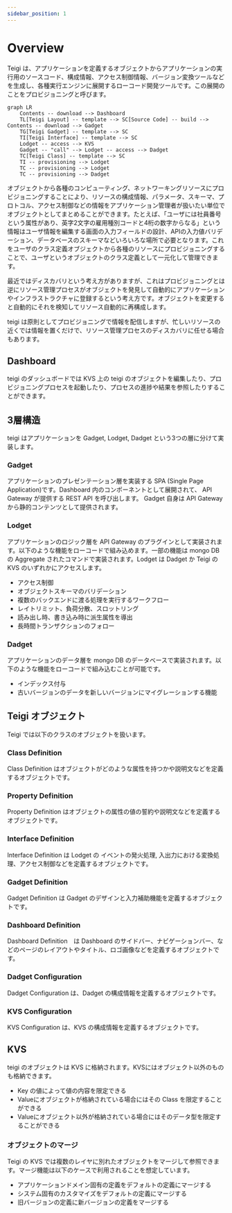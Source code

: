 ```yaml
---
sidebar_position: 1
---
```


# Overview

Teigi は、アプリケーションを定義するオブジェクトからアプリケーションの実行用のソースコード、構成情報、アクセス制御情報、バージョン変換ツールなどを生成し、各種実行エンジンに展開するローコード開発ツールです。この展開のことをプロビジョニングと呼びます。

```mermaid
graph LR
    Contents -- download --> Dashboard
    TL[Teigi Layout] -- template --> SC[Source Code] -- build --> Contents -- download --> Gadget
    TG[Teigi Gadget] -- template --> SC
    TI[Teigi Interface] -- template --> SC
    Lodget -- access --> KVS
    Gadget -- "call" --> Lodget -- access --> Dadget
    TC[Teigi Class] -- template --> SC
    TI -- provisioning --> Lodget
    TC -- provisioning --> Lodget
    TC -- provisioning --> Dadget
```

オブジェクトから各種のコンピューティング、ネットワーキングリソースにプロビジョニングすることにより、リソースの構成情報、パラメータ、スキーマ、プロトコル、アクセス制御などの情報をアプリケーション管理者が扱いたい単位でオブジェクトとしてまとめることができます。たとえば、「ユーザには社員番号という属性があり、英字2文字の雇用種別コードと4桁の数字からなる」という情報はユーザ情報を編集する画面の入力フィールドの設計、APIの入力値バリデーション、データベースのスキーマなどいろいろな場所で必要となります。これをユーザのクラス定義オブジェクトから各種のリソースにプロビジョニングすることで、ユーザというオブジェクトのクラス定義として一元化して管理できます。

最近ではディスカバリという考え方がありますが、これはプロビジョニングとは逆にリソース管理プロセスがオブジェクトを発見して自動的にアプリケーションやインフラストラクチャに登録するという考え方です。オブジェクトを変更すると自動的にそれを検知してリソース自動的に再構成します。

teigi は原則としてプロビジョニングで情報を配信しますが、忙しいリソースの近くでは情報を置くだけで、リソース管理プロセスのディスカバリに任せる場合もあります。

## Dashboard

 teigi のダッシュボードでは KVS 上の teigi のオブジェクトを編集したり、プロビジョニングプロセスを起動したり、プロセスの進捗や結果を参照したりすることができます。

## 3層構造

teigi はアプリケーションを Gadget, Lodget, Dadget という3つの層に分けて実装します。

### Gadget

アプリケーションのプレゼンテーション層を実装する SPA (Single Page Application)です。Dashboard 内のコンポーネントとして展開されて、 API Gateway が提供する REST API を呼び出します。  Gadget 自身は API Gateway から静的コンテンツとして提供されます。

### Lodget

アプリケーションのロジック層を API Gateway のプラグインとして実装されます。以下のような機能をローコードで組み込めます。一部の機能は mongo DB の Aggregate されたコマンドで実装されます。Lodget は Dadget か Teigi の KVS のいずれかにアクセスします。

- アクセス制御
- オブジェクトスキーマのバリデーション
- 複数のバックエンドに渡る処理を実行するワークフロー
- レイトリミット、負荷分散、スロットリング
- 読み出し時、書き込み時に派生属性を導出
- 長時間トランザクションのフォロー

### Dadget

アプリケーションのデータ層を mongo DB のデータベースで実装されます。以下のような機能をローコードで組み込むことが可能です。

- インデックス付与
- 古いバージョンのデータを新しいバージョンにマイグレーションする機能

## Teigi オブジェクト

Teigi では以下のクラスのオブジェクトを扱います。

### Class Definition

Class Definition はオブジェクトがどのような属性を持つかや説明文などを定義するオブジェクトです。

### Property Definition

Property Definition はオブジェクトの属性の値の誓約や説明文などを定義するオブジェクトです。

### Interface Definition

Interface Definition は Lodget の イベントの発火処理, 入出力における変換処理、アクセス制御などを定義するオブジェクトです。

### Gadget Definition

Gadget Definition は Gadget のデザインと入力補助機能を定義するオブジェクトです。

### Dashboard Definition

Dashboard Definition　は Dashboard のサイドバー、ナビゲーションバー、などのページのレイアウトやタイトル、ロゴ画像などを定義するオブジェクトです。

### Dadget Configuration

Dadget Configuration は、Dadget の構成情報を定義するオブジェクトです。

### KVS Configuration

KVS Configuration は、KVS の構成情報を定義するオブジェクトです。

## KVS

teigi のオブジェクトは KVS に格納されます。KVSにはオブジェクト以外のものも格納できます。

- Key の値によって値の内容を限定できる
- Valueにオブジェクトが格納されている場合にはその Class を限定することができる
- Valueにオブジェクト以外が格納されている場合にはそのデータ型を限定することができる

### オブジェクトのマージ

Teigi の KVS では複数のレイヤに別れたオブジェクトをマージして参照できます。マージ機能は以下のケースで利用されることを想定しています。
- アプリケーションドメイン固有の定義をデフォルトの定義にマージする
- システム固有のカスタマイズをデフォルトの定義にマージする
- 旧バージョンの定義に新バージョンの定義をマージする

